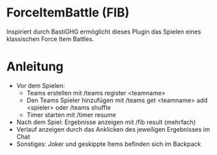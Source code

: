 # ForceItemBattle (FIB)
Inspiriert durch BastiGHG ermöglicht dieses Plugin das Spielen eines klassischen Force Item Battles.<br>

# Anleitung
- Vor dem Spielen:
  - Teams erstellen mit /teams register <<teamname>teamname>
  - Den Teams Spieler hinzufügen mit /teams get <<teamname>teamname> add <<teamname>spieler> oder /teams shuffle
  - Timer starten mit /timer resume
- Nach dem Spiel: Ergebnisse anzeigen mit /fib result (mehrfach)
- Verlauf anzeigen durch das Anklicken des jeweiligen Ergebnisses im Chat
- Sonstiges: Joker und geskippte Items befinden sich im Backpack
